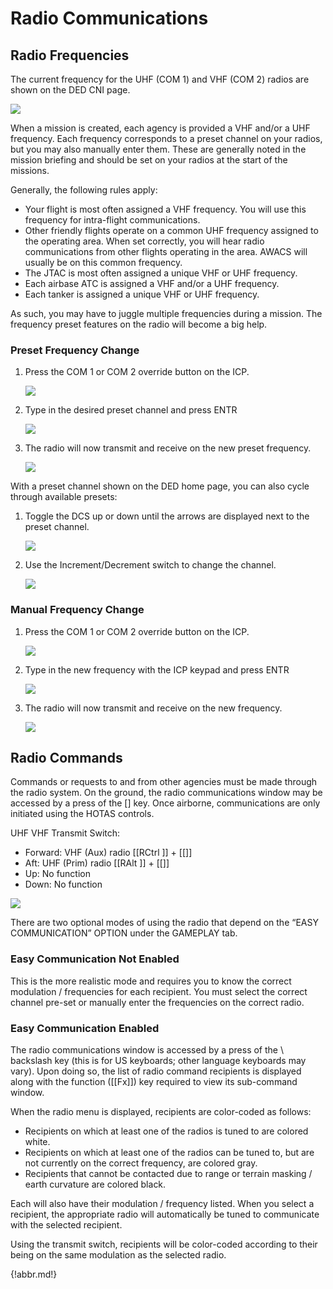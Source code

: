 # Radio Communications

## Radio Frequencies

The current frequency for the UHF (COM 1) and VHF (COM 2) radios are shown on the DED CNI page.

![](img/img-98-1-screen.jpg)

When a mission is created, each agency is provided a VHF and/or a UHF frequency. Each frequency
corresponds to a preset channel on your radios, but you may also manually enter them. These are generally
noted in the mission briefing and should be set on your radios at the start of the missions.

Generally, the following rules apply:

- Your flight is most often assigned a VHF frequency. You will use this frequency for intra-flight
communications.
- Other friendly flights operate on a common UHF frequency assigned to the operating area. When set
correctly, you will hear radio communications from other flights operating in the area. AWACS will
usually be on this common frequency.
- The JTAC is most often assigned a unique VHF or UHF frequency.
- Each airbase ATC is assigned a VHF and/or a UHF frequency.
- Each tanker is assigned a unique VHF or UHF frequency.

As such, you may have to juggle multiple frequencies during a mission. The frequency preset features on the
radio will become a big help.

### Preset Frequency Change

1. Press the COM 1 or COM 2 override button on the ICP.

    ![](img/img-99-1-screen.jpg)

2. Type in the desired preset channel and press ENTR

    ![](img/img-99-2-screen.jpg)

3. The radio will now transmit and receive on the new preset frequency.

    ![](img/img-99-3-screen.jpg)

With a preset channel shown on the DED home page, you can also cycle through available presets:

1. Toggle the DCS up or down until the arrows are displayed next to the preset channel.

    ![](img/img-99-4-screen.jpg)

2. Use the Increment/Decrement switch to change the channel.

    ![](img/img-99-5-screen.jpg)

### Manual Frequency Change

1. Press the COM 1 or COM 2 override button on the ICP.

    ![](img/img-100-1-screen.jpg)

2. Type in the new frequency with the ICP keypad and press ENTR

    ![](img/img-100-2-screen.jpg)

3. The radio will now transmit and receive on the new frequency.

    ![](img/img-100-3-screen.jpg)

## Radio Commands

Commands or requests to and from other agencies must be made through the radio system. On the ground, the
radio communications window may be accessed by a press of the [\] key. Once airborne, communications are
only initiated using the HOTAS controls.

UHF VHF Transmit Switch:

- Forward: VHF (Aux) radio [[RCtrl ]] + [[\]]
- Aft: UHF (Prim) radio [[RAlt ]] + [[\]]
- Up: No function
- Down: No function

![](img/img-101-1-screen.jpg)

There are two optional modes of using the radio that depend on the “EASY COMMUNICATION” OPTION under
the GAMEPLAY tab.

### Easy Communication Not Enabled

This is the more realistic mode and requires you to know the correct modulation / frequencies for each recipient.
You must select the correct channel pre-set or manually enter the frequencies on the correct radio.

### Easy Communication Enabled

The radio communications window is accessed by a press of the \ backslash key (this is for US keyboards;
other language keyboards may vary). Upon doing so, the list of radio command recipients is displayed along
with the function ([[Fx]]) key required to view its sub-command window.

When the radio menu is displayed, recipients are color-coded as follows:

- Recipients on which at least one of the radios is tuned to are colored white.
- Recipients on which at least one of the radios can be tuned to, but are not currently on the correct
frequency, are colored gray.
- Recipients that cannot be contacted due to range or terrain masking / earth curvature are colored
black.

Each will also have their modulation / frequency listed. When you select a recipient, the appropriate radio will
automatically be tuned to communicate with the selected recipient.

Using the transmit switch, recipients will be color-coded according to their being on the same modulation as the
selected radio.

{!abbr.md!}
